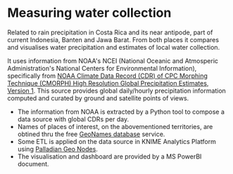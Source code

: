 # Measuring water collection
Related to rain precipitation in Costa Rica and its near antipode, part of current Indonesia, Banten and Jawa Barat. From both places it compares and visualises water precipitation and estimates of local water collection.

It uses information from NOAA's NCEI (National Oceanic and Atmosperic Administration's National Centers for Environmental Information), specifically from [NOAA Climate Data Record (CDR) of CPC Morphing Technique (CMORPH) High Resolution Global Precipitation Estimates, Version 1](https://www.ncei.noaa.gov/access/metadata/landing-page/bin/iso?id=gov.noaa.ncdc:C00948). This source provides global daily/hourly precipitation information computed and curated by ground and satellite points of views.

 - The information from NOAA is extracted by a Python tool to compose a data source with global CDRs per day.
 - Names of places of interest, on the abovementioned territories, are obtined thru the free [GeoNames database](http://www.geonames.org/) service.
 - Some ETL is applied on the data source in KNIME Analytics Platform using [Palladian Geo Nodes](https://hub.knime.com/spatialdatalab/extensions/sdl.harvard.features.geospatial/latest).
 - The visualisation and dashboard are provided by a MS PowerBI document.
